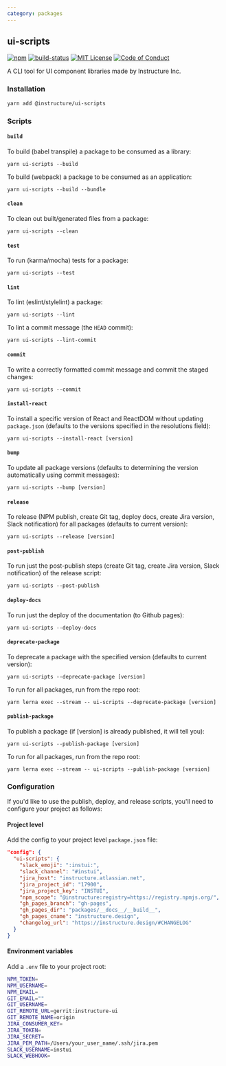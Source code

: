```yaml
---
category: packages
---
```


## ui-scripts

[![npm][npm]][npm-url]
[![build-status][build-status]][build-status-url]
[![MIT License][license-badge]][LICENSE]
[![Code of Conduct][coc-badge]][coc]

A CLI tool for UI component libraries made by Instructure Inc.

### Installation

```sh
yarn add @instructure/ui-scripts
```

### Scripts

#### `build`

To build (babel transpile) a package to be consumed as a library:

`yarn ui-scripts --build`

To build (webpack) a package to be consumed as an application:

`yarn ui-scripts --build --bundle`

#### `clean`

To clean out built/generated files from a package:

`yarn ui-scripts --clean`

#### `test`

To run (karma/mocha) tests for a package:

`yarn ui-scripts --test`

#### `lint`

To lint (eslint/stylelint) a package:

`yarn ui-scripts --lint`

To lint a commit message (the `HEAD` commit):

`yarn ui-scripts --lint-commit`

#### `commit`

To write a correctly formatted commit message and commit the staged changes:

`yarn ui-scripts --commit`

#### `install-react`

To install a specific version of React and ReactDOM without updating `package.json`
(defaults to the versions specified in the resolutions field):

`yarn ui-scripts --install-react [version]`

#### `bump`

To update all package versions
(defaults to determining the version automatically using commit messages):

`yarn ui-scripts --bump [version]`

#### `release`

To release
(NPM publish, create Git tag, deploy docs, create Jira version, Slack notification)
for all packages (defaults to current version):

`yarn ui-scripts --release [version]`

#### `post-publish`

To run just the post-publish steps
(create Git tag, create Jira version, Slack notification)
of the release script:

`yarn ui-scripts --post-publish`

#### `deploy-docs`

To run just the deploy of the documentation (to Github pages):

`yarn ui-scripts --deploy-docs`

#### `deprecate-package`

To deprecate a package with the specified version (defaults to current version):

`yarn ui-scripts --deprecate-package [version]`

To run for all packages, run from the repo root:

`yarn lerna exec --stream -- ui-scripts --deprecate-package [version]`

#### `publish-package`

To publish a package (if [version] is already published, it will tell you):

`yarn ui-scripts --publish-package [version]`

To run for all packages, run from the repo root:

`yarn lerna exec --stream -- ui-scripts --publish-package [version]`


### Configuration

If you'd like to use the publish, deploy, and release scripts, you'll need to configure your project as follows:

#### Project level

Add the config to your project level `package.json` file:

```json
"config": {
  "ui-scripts": {
    "slack_emoji": ":instui:",
    "slack_channel": "#instui",
    "jira_host": "instructure.atlassian.net",
    "jira_project_id": "17900",
    "jira_project_key": "INSTUI",
    "npm_scope": "@instructure:registry=https://registry.npmjs.org/",
    "gh_pages_branch": "gh-pages",
    "gh_pages_dir": "packages/__docs__/__build__",
    "gh_pages_cname": "instructure.design",
    "changelog_url": "https://instructure.design/#CHANGELOG"
  }
}
```

#### Environment variables

Add a `.env` file to your project root:

```sh
NPM_TOKEN=
NPM_USERNAME=
NPM_EMAIL=
GIT_EMAIL=""
GIT_USERNAME=
GIT_REMOTE_URL=gerrit:instructure-ui
GIT_REMOTE_NAME=origin
JIRA_CONSUMER_KEY=
JIRA_TOKEN=
JIRA_SECRET=
JIRA_PEM_PATH=/Users/your_user_name/.ssh/jira.pem
SLACK_USERNAME=instui
SLACK_WEBHOOK=
```

[npm]: https://img.shields.io/npm/v/@instructure/ui-scripts.svg
[npm-url]: https://npmjs.com/package/@instructure/ui-scripts

[build-status]: https://travis-ci.org/instructure/instructure-ui.svg?branch=master
[build-status-url]: https://travis-ci.org/instructure/instructure-ui "Travis CI"

[license-badge]: https://img.shields.io/npm/l/instructure-ui.svg?style=flat-square
[license]: https://github.com/instructure/instructure-ui/blob/master/LICENSE

[coc-badge]: https://img.shields.io/badge/code%20of-conduct-ff69b4.svg?style=flat-square
[coc]: https://github.com/instructure/instructure-ui/blob/master/CODE_OF_CONDUCT.md
